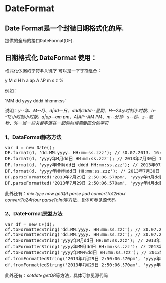 DateFormat
==========

<h2>Date Format是一个封装日期格式化的库.</h2>
<p>提供的全局的接口DateFormat(DF).</p>
<h2>日期格式化 DateFormat 使用：</h2>
<p>格式化依据的字符串关键字 可以是一下字符组合：</p>
<p>y M d H h a ap A AP m s z %</p>
<p>例如：</p>
<p>'MM dd yyyy dddd hh:mm:ss'</p>
<p>说明：<i>y--年、M--月、d|dd--日、ddd|dddd--星期、H--24小时制小时数、h--12小时制小时数、a|ap--am pm、A|AP--AM PM、m--分钟、s--秒、z--毫秒、%--当一些关键字连在一起的时候需要区分的字符</i></p>
<h3>1、DataFormat静态方法</h3>
<pre>
var d = new Date();
DF.format(d, 'dd.MM.yyyy. HH:mm:ss.zzz'); // 30.07.2013. 16:59:17.846
DF.format(d, 'yyyy年M月dd日 HH:mm:ss.zzz'); // 2013年7月30日 16:59:17.846
DF.format(d, 'yyyy年MM月dd日 dddd HH:mm:ss.zzz'); // 2013年07月30日 星期二 16:59:17.846
DF.format(d, 'yyyy年MMM%dd日 HH:mm:ss.zzz'); // 2013年7月30日 16:59:17.846
DF.parseFormatted('2013年7月29日 2:50:06.570pm', 'yyyy年M月dd日 h:mm:ss.zzz%a'); // Mon Jul 29 2013 14:50:06 GMT+0800 (中国标准时间)
DF.parseFormatted('2013年7月29日 2:50:06.570am', 'yyyy年M月dd日 h:mm:ss.zzz%ap'); // Mon Jul 29 2013 02:50:06 GMT+0800 (中国标准时间)
</pre>
<p>此外还有：<i>mix type now getQR parse pad convertTo12Hour convertTo24Hour parseToInt</i>等方法，具体可参见源代码</p>
<h3>2、DateFormat原型方法</h3>
<pre>
var df = new DF(d);
df.toFormattedString('dd.MM.yyyy. HH:mm:ss.zzz'); // 30.07.2013. 16:59:17.846
df.toFormattedString('dd.MM.yyyy. HH:mm:ss.zzz'); // 30.07.2013. 16:59:17.846
df.toFormattedString('yyyy年M月dd日 HH:mm:ss.zzz'); // 2013年7月30日 16:59:17.846
df.toFormattedString('yyyy年MM月dd日 HH:mm:ss.zzz'); // 2013年07月30日 16:59:17.846
df.toFormattedString('yyyy年MMM%dd日 HH:mm:ss.zzz'); // 2013年7月30日 16:59:17.846
df.fromFormattedString('2013年7月29日 2:50:06.570pm', 'yyyy年M月dd日 h:mm:ss.zzz%a'); // Mon Jul 29 2013 14:50:06 GMT+0800 (中国标准时间)
df.fromFormattedString('2013年7月29日 2:50:06.570am', 'yyyy年M月dd日 h:mm:ss.zzz%ap'); // Mon Jul 29 2013 02:50:06 GMT+0800 (中国标准时间)
</pre>
<p>此外还有：<i>setdate getQR</i>等方法，具体可参见源代码</p>


